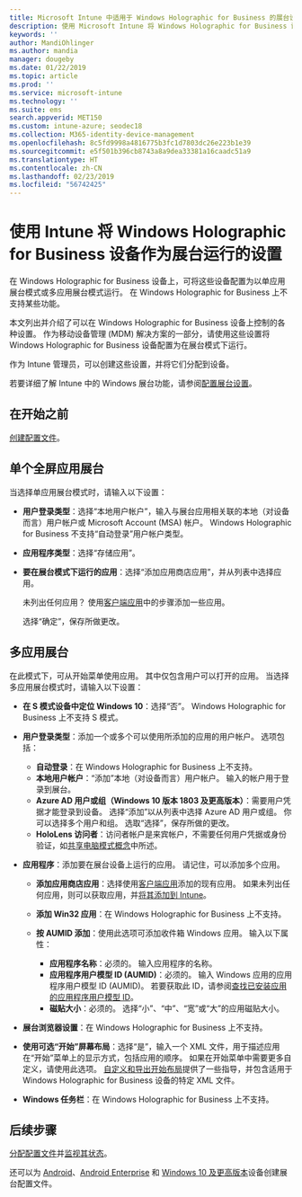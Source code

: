 ```yaml
---
title: Microsoft Intune 中适用于 Windows Holographic for Business 的展台设置 - Azure | Microsoft Docs
description: 使用 Microsoft Intune 将 Windows Holographic for Business 设备配置为单应用和多应用展台、自定义开始菜单、添加应用、显示任务栏，以及配置 Web 浏览器。
keywords: ''
author: MandiOhlinger
ms.author: mandia
manager: dougeby
ms.date: 01/22/2019
ms.topic: article
ms.prod: ''
ms.service: microsoft-intune
ms.technology: ''
ms.suite: ems
search.appverid: MET150
ms.custom: intune-azure; seodec18
ms.collection: M365-identity-device-management
ms.openlocfilehash: 8c5fd9998a4816775b3fc1d7803dc26e223b1e39
ms.sourcegitcommit: e5f501b396cb8743a8a9dea33381a16caadc51a9
ms.translationtype: HT
ms.contentlocale: zh-CN
ms.lasthandoff: 02/23/2019
ms.locfileid: "56742425"
---
```

# <a name="windows-holographic-for-business-device-settings-to-run-as-a-kiosk-in-intune"></a>使用 Intune 将 Windows Holographic for Business 设备作为展台运行的设置

在 Windows Holographic for Business 设备上，可将这些设备配置为以单应用展台模式或多应用展台模式运行。 在 Windows Holographic for Business 上不支持某些功能。

本文列出并介绍了可以在 Windows Holographic for Business 设备上控制的各种设置。 作为移动设备管理 (MDM) 解决方案的一部分，请使用这些设置将 Windows Holographic for Business 设备配置为在展台模式下运行。

作为 Intune 管理员，可以创建这些设置，并将它们分配到设备。

若要详细了解 Intune 中的 Windows 展台功能，请参阅[配置展台设置](kiosk-settings.md)。

## <a name="before-you-begin"></a>在开始之前

[创建配置文件](kiosk-settings.md#create-the-profile)。

## <a name="single-full-screen-app-kiosks"></a>单个全屏应用展台

当选择单应用展台模式时，请输入以下设置：

- **用户登录类型**：选择“本地用户帐户”，输入与展台应用相关联的本地（对设备而言）用户帐户或 Microsoft Account (MSA) 帐户。 Windows Holographic for Business 不支持“自动登录”用户帐户类型。

- **应用程序类型**：选择“存储应用”。

- **要在展台模式下运行的应用**：选择“添加应用商店应用”，并从列表中选择应用。

    未列出任何应用？ 使用[客户端应用](apps-add.md)中的步骤添加一些应用。

    选择“确定”，保存所做更改。

## <a name="multi-app-kiosks"></a>多应用展台

在此模式下，可从开始菜单使用应用。 其中仅包含用户可以打开的应用。 当选择多应用展台模式时，请输入以下设置：

- **在 S 模式设备中定位 Windows 10**：选择“否”。 Windows Holographic for Business 上不支持 S 模式。

- **用户登录类型**：添加一个或多个可以使用所添加的应用的用户帐户。 选项包括： 

  - **自动登录**：在 Windows Holographic for Business 上不支持。
  - **本地用户帐户**：“添加”本地（对设备而言）用户帐户。 输入的帐户用于登录到展台。
  - **Azure AD 用户或组（Windows 10 版本 1803 及更高版本）**：需要用户凭据才能登录到设备。 选择“添加”以从列表中选择 Azure AD 用户或组。 你可以选择多个用户和组。 选取“选择”，保存所做的更改。
  - **HoloLens 访问者**：访问者帐户是来宾帐户，不需要任何用户凭据或身份验证，如[共享电脑模式概念](https://docs.microsoft.com/windows/configuration/set-up-shared-or-guest-pc#shared-pc-mode-concepts)中所述。

- **应用程序**：添加要在展台设备上运行的应用。 请记住，可以添加多个应用。

  - **添加应用商店应用**：选择使用[客户端应用](apps-add.md)添加的现有应用。 如果未列出任何应用，则可以获取应用，并[将其添加到 Intune](store-apps-windows.md)。
  - **添加 Win32 应用**：在 Windows Holographic for Business 上不支持。
  - **按 AUMID 添加**：使用此选项可添加收件箱 Windows 应用。 输入以下属性： 

    - **应用程序名称**：必须的。 输入应用程序的名称。
    - **应用程序用户模型 ID (AUMID)**：必须的。 输入 Windows 应用的应用程序用户模型 ID (AUMID)。 若要获取此 ID，请参阅[查找已安装应用的应用程序用户模型 ID](https://docs.microsoft.com/windows-hardware/customize/enterprise/find-the-application-user-model-id-of-an-installed-app)。
    - **磁贴大小**：必须的。 选择“小”、“中”、“宽”或“大”的应用磁贴大小。

- **展台浏览器设置**：在 Windows Holographic for Business 上不支持。

- **使用可选“开始”屏幕布局**：选择“是”，输入一个 XML 文件，用于描述应用在“开始”菜单上的显示方式，包括应用的顺序。 如果在开始菜单中需要更多自定义，请使用此选项。 [自定义和导出开始布局](https://docs.microsoft.com/hololens/hololens-kiosk#start-layout-for-hololens)提供了一些指导，并包含适用于 Windows Holographic for Business 设备的特定 XML 文件。

- **Windows 任务栏**：在 Windows Holographic for Business 上不支持。

## <a name="next-steps"></a>后续步骤

[分配配置文件](device-profile-assign.md)并[监视其状态](device-profile-monitor.md)。

还可以为 [Android](device-restrictions-android.md#kiosk)、[Android Enterprise](device-restrictions-android-for-work.md#dedicated-device-settings) 和 [Windows 10 及更高版本](kiosk-settings-windows.md)设备创建展台配置文件。
